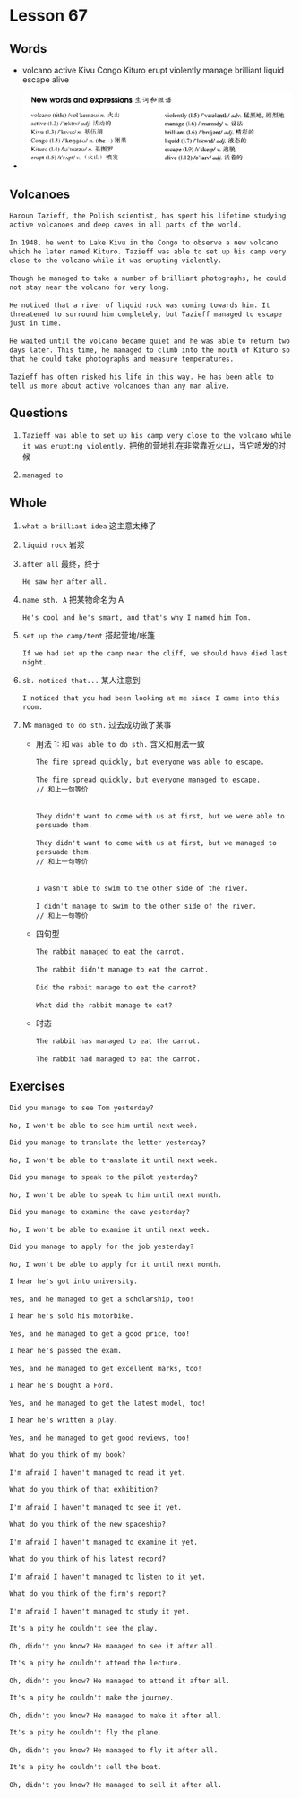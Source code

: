 # Lesson 67

## Words

- volcano active Kivu Congo Kituro erupt violently manage brilliant liquid escape alive

- ![Words](../../../Images/Part2/07/words-67.png)

## Volcanoes

```
Haroun Tazieff, the Polish scientist, has spent his lifetime studying active volcanoes and deep caves in all parts of the world.

In 1948, he went to Lake Kivu in the Congo to observe a new volcano which he later named Kituro. Tazieff was able to set up his camp very close to the volcano while it was erupting violently.

Though he managed to take a number of brilliant photographs, he could not stay near the volcano for very long.

He noticed that a river of liquid rock was coming towards him. It threatened to surround him completely, but Tazieff managed to escape just in time.

He waited until the volcano became quiet and he was able to return two days later. This time, he managed to climb into the mouth of Kituro so that he could take photographs and measure temperatures.

Tazieff has often risked his life in this way. He has been able to tell us more about active volcanoes than any man alive.
```

## Questions

1. `Tazieff was able to set up his camp very close to the volcano while it was erupting violently.` 把他的营地扎在非常靠近火山，当它喷发的时候

2. `managed to`

## Whole

1. `what a brilliant idea` 这主意太棒了

2. `liquid rock` 岩浆

3. `after all` 最终，终于

   ```
   He saw her after all.
   ```

4. `name sth. A` 把某物命名为 A

   ```
   He's cool and he's smart, and that's why I named him Tom.
   ```

5. `set up the camp/tent` 搭起营地/帐篷

   ```
   If we had set up the camp near the cliff, we should have died last night.
   ```

6. `sb. noticed that...` 某人注意到

   ```
   I noticed that you had been looking at me since I came into this room.
   ```

7. M: `managed to do sth.` 过去成功做了某事

   - 用法 1: 和 `was able to do sth.` 含义和用法一致

     ```
     The fire spread quickly, but everyone was able to escape.

     The fire spread quickly, but everyone managed to escape.
     // 和上一句等价


     They didn't want to come with us at first, but we were able to persuade them.

     They didn't want to come with us at first, but we managed to persuade them.
     // 和上一句等价


     I wasn't able to swim to the other side of the river.

     I didn't manage to swim to the other side of the river.
     // 和上一句等价
     ```

   - 四句型

     ```
     The rabbit managed to eat the carrot.

     The rabbit didn't manage to eat the carrot.

     Did the rabbit manage to eat the carrot?

     What did the rabbit manage to eat?
     ```

   - 时态

     ```
     The rabbit has managed to eat the carrot.

     The rabbit had managed to eat the carrot.
     ```

## Exercises

```
Did you manage to see Tom yesterday?

No, I won't be able to see him until next week.
```

```
Did you manage to translate the letter yesterday?

No, I won't be able to translate it until next week.
```

```
Did you manage to speak to the pilot yesterday?

No, I won't be able to speak to him until next month.
```

```
Did you manage to examine the cave yesterday?

No, I won't be able to examine it until next week.
```

```
Did you manage to apply for the job yesterday?

No, I won't be able to apply for it until next month.
```

```
I hear he's got into university.

Yes, and he managed to get a scholarship, too!
```

```
I hear he's sold his motorbike.

Yes, and he managed to get a good price, too!
```

```
I hear he's passed the exam.

Yes, and he managed to get excellent marks, too!
```

```
I hear he's bought a Ford.

Yes, and he managed to get the latest model, too!
```

```
I hear he's written a play.

Yes, and he managed to get good reviews, too!
```

```
What do you think of my book?

I'm afraid I haven't managed to read it yet.
```

```
What do you think of that exhibition?

I'm afraid I haven't managed to see it yet.
```

```
What do you think of the new spaceship?

I'm afraid I haven't managed to examine it yet.
```

```
What do you think of his latest record?

I'm afraid I haven't managed to listen to it yet.
```

```
What do you think of the firm's report?

I'm afraid I haven't managed to study it yet.
```

```
It's a pity he couldn't see the play.

Oh, didn't you know? He managed to see it after all.
```

```
It's a pity he couldn't attend the lecture.

Oh, didn't you know? He managed to attend it after all.
```

```
It's a pity he couldn't make the journey.

Oh, didn't you know? He managed to make it after all.
```

```
It's a pity he couldn't fly the plane.

Oh, didn't you know? He managed to fly it after all.
```

```
It's a pity he couldn't sell the boat.

Oh, didn't you know? He managed to sell it after all.
```
